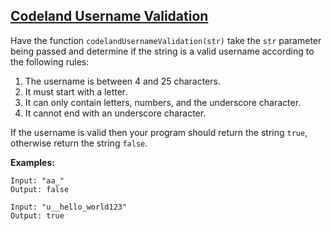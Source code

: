 ## [Codeland Username Validation](https://solers.coderbyte.com/editor/Codeland%20Username%20Validation:Java)
Have the function `codelandUsernameValidation(str)` take the `str` parameter being passed 
and determine if the string is a valid username according to the following rules:

1. The username is between 4 and 25 characters.
2. It must start with a letter.
3. It can only contain letters, numbers, and the underscore character.
4. It cannot end with an underscore character.

If the username is valid then your program should return the string `true`, otherwise return the string `false`.

**Examples:**
````
Input: "aa_"
Output: false
````

````
Input: "u__hello_world123"
Output: true
````